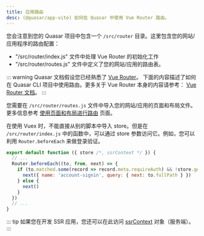 ```yaml
---
title: 应用路由
desc: (@quasar/app-vite) 如何在 Quasar 中使用 Vue Router 路由。
---
```


您会注意到您的 Quasar 项目中包含一个 `/src/router` 目录。这里包含您的网站/应用程序的路由配置：

* "/src/router/index.js" 文件中处理 Vue Router 的初始化工作
* "/src/router/routes.js" 文件中定义了您的网站/应用的路由表。

::: warning
Quasar 文档假设您已经熟悉了 [Vue Router](https://github.com/vuejs/vue-router)。
下面的内容描述了如何在 Quasar CLI 项目中使用路由。更多关于 Vue Router 本身的内容请参考： [Vue Router 文档](https://router.vuejs.org/)。
:::

您需要在 `/src/router/routes.js` 文件中导入您的网站/应用的页面和布局文件。更多信息参考 [使用页面和布局进行路由](/layout/routing-with-layouts-and-pages) 页面。

在使用 Vuex 时，不能直接从别的脚本中导入 store。但是在 `/src/router/index.js` 中的函数中，可以通过 store 参数访问它。例如，您可以利用 `Router.beforeEach` 来做登录验证。

```js
export default function ({ store /*, ssrContext */ }) {
  // ...
  Router.beforeEach((to, from, next) => {
    if (to.matched.some(record => record.meta.requireAuth) && !store.getters['auth/isSignedIn']) {
      next({ name: 'account-signin', query: { next: to.fullPath } })
    } else {
      next()
    }
  })
  // ...
}
```

::: tip
如果您在开发 SSR 应用，您还可以在此访问 [ssrContext](/quasar-cli-vite/developing-ssr/ssr-context) 对象（服务端）。
:::
